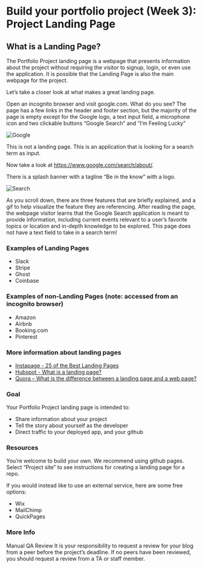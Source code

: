 # Build your portfolio project (Week 3): Project Landing Page


## What is a Landing Page?

The Portfolio Project landing page is a webpage that presents information about the project without requiring the visitor to signup, login, or even use the application. It is possible that the Landing Page is also the main webpage for the project.

Let’s take a closer look at what makes a great landing page.

Open an incognito browser and visit google.com. What do you see? The page has a few links in the header and footer section, but the majority of the page is empty except for the Google logo, a text input field, a microphone icon and two clickable buttons “Google Search” and “I’m Feeling Lucky”

![Google](https://encrypted-tbn0.gstatic.com/images?q=tbn:ANd9GcRguBrE9PhCjE-bd_BTMW_iFOLGG5ZzjFRGlmr-lXd3xRcQ7Nxu)

This is not a landing page. This is an application that is looking for a search term as input.

Now take a look at https://www.google.com/search/about/.

There is a splash banner with a tagline “Be in the know” with a logo.

![Search](https://encrypted-tbn3.gstatic.com/images?q=tbn:ANd9GcRD6yUhacM8zcbv9ybVrkq3crL47BCjuNfY4dffjEXWdMYpAubV)

As you scroll down, there are three features that are briefly explained, and a gif to help visualize the feature they are referencing. After reading the page, the webpage visitor learns that the Google Search application is meant to provide information, including current events relevant to a user’s favorite topics or location and in-depth knowledge to be explored. This page does not have a text field to take in a search term!

### Examples of Landing Pages

* Slack
* Stripe
* Ghost
* Coinbase

### Examples of non-Landing Pages (note: accessed from an incognito browser)

* Amazon
* Airbnb
* Booking.com
* Pinterest

### More information about landing pages

* [Instapage - 25 of the Best Landing Pages](https://instapage.com/blog/best-landing-pages)
* [Hubspot - What is a landing page?](https://blog.hubspot.com/marketing/landing-pages-list)
* [Quora – What is the difference between a landing page and a web page?](https://www.quora.com/What-is-the-difference-between-a-landing-page-and-a-web-page)

### Goal

Your Portfolio Project landing page is intended to:

* Share information about your project
* Tell the story about yourself as the developer
* Direct traffic to your deployed app, and your github

### Resources

You’re welcome to build your own. We recommend using github pages. Select “Project site” to see instructions for creating a landing page for a repo.

If you would instead like to use an external service, here are some free options:

* Wix
* MailChimp
* QuickPages

### More Info

Manual QA Review
It is your responsibility to request a review for your blog from a peer before the project’s deadline. If no peers have been reviewed, you should request a review from a TA or staff member.